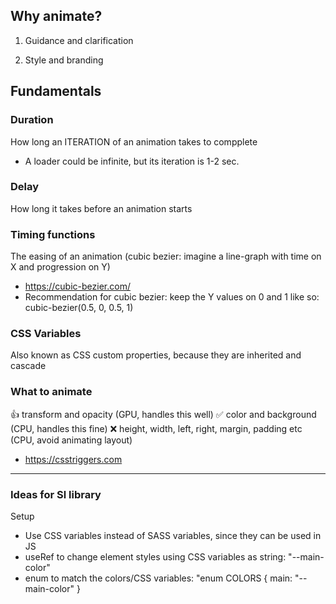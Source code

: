 ## Why animate?
1. Guidance and clarification

2. Style and branding

## Fundamentals
### Duration
How long an ITERATION of an animation takes to compplete
- A loader could be infinite, but its iteration is 1-2 sec.

### Delay
How long it takes before an animation starts

### Timing functions
The easing of an animation (cubic bezier: imagine a line-graph with time on X and progression on Y)
- https://cubic-bezier.com/
- Recommendation for cubic bezier: keep the Y values on 0 and 1 like so: cubic-bezier(0.5, 0, 0.5, 1)

### CSS Variables
Also known as CSS custom properties, because they are inherited and cascade

### What to animate
👍 transform and opacity (GPU, handles this well)
✅ color and background (CPU, handles this fine)
❌ height, width, left, right, margin, padding etc (CPU, avoid animating layout)
- https://csstriggers.com

---------------------

### Ideas for Sl library
Setup
- Use CSS variables instead of SASS variables, since they can be used in JS
- useRef to change element styles using CSS variables as string:  "--main-color"
- enum to match the colors/CSS variables: "enum COLORS { main: "--main-color" }
